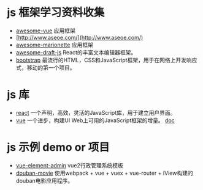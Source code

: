 # js 框架学习资料收集
* [awesome-vue](https://github.com/vuejs/awesome-vue) 应用框架
* [http://www.aseoe.com/](http://www.aseoe.com/)
* [awesome-marionette](https://github.com/sadcitizen/awesome-marionette) 应用框架
* [awesome-draft-js](https://github.com/nikgraf/awesome-draft-js) React的丰富文本编辑器框架。
* [bootstrap](https://github.com/twbs/bootstrap)  最流行的HTML，CSS和JavaScript框架，用于在网络上开发响应式，移动的第一个项目。 

# js 库
* [react](https://github.com/facebook/react) 一个声明，高效，灵活的JavaScript库，用于建立用户界面。
* [vue](https://github.com/vuejs/vue) 一个进步，构建UI Web上可用的JavaScript框架的增量。 [doc](https://vuefe.cn/v2/guide/)

# js 示例 demo or 项目
* [vue-element-admin](https://github.com/PanJiaChen/vue-element-admin)  vue2行政管理系统模板
* [douban-movie](https://github.com/xingbofeng/douban-movie) 使用webpack + vue + vuex + vue-router + iView构建的douban电影应用程序。